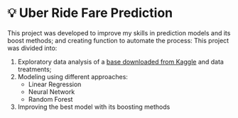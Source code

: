 # 💡 Uber Ride Fare Prediction
This project was developed to improve my skills in prediction models and its boost methods; and creating function to automate the process:
This project was divided into:
1. Exploratory data analysis of a [base downloaded from Kaggle](https://www.kaggle.com/datasets/kushsheth/uber-ride-price-prediction) and data treatments;
2. Modeling using different approaches:
   - Linear Regression
   - Neural Network
   - Random Forest
3. Improving the best model with its boosting methods
